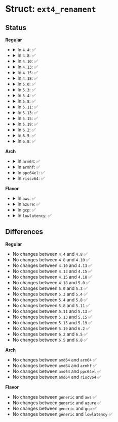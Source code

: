 # Struct: <code>ext4_renament</code>

## Status
<b>Regular</b>
<ul>
<li>
<details>
<summary>In <code>4.4</code>: ✅</summary>

```c
struct ext4_renament {
    struct inode *dir;
    struct dentry *dentry;
    struct inode *inode;
    bool is_dir;
    int dir_nlink_delta;
    struct buffer_head *bh;
    struct ext4_dir_entry_2 *de;
    int inlined;
    struct buffer_head *dir_bh;
    struct ext4_dir_entry_2 *parent_de;
    int dir_inlined;
};
```
</details>
</li>
<li>
<details>
<summary>In <code>4.8</code>: ✅</summary>

```c
struct ext4_renament {
    struct inode *dir;
    struct dentry *dentry;
    struct inode *inode;
    bool is_dir;
    int dir_nlink_delta;
    struct buffer_head *bh;
    struct ext4_dir_entry_2 *de;
    int inlined;
    struct buffer_head *dir_bh;
    struct ext4_dir_entry_2 *parent_de;
    int dir_inlined;
};
```
</details>
</li>
<li>
<details>
<summary>In <code>4.10</code>: ✅</summary>

```c
struct ext4_renament {
    struct inode *dir;
    struct dentry *dentry;
    struct inode *inode;
    bool is_dir;
    int dir_nlink_delta;
    struct buffer_head *bh;
    struct ext4_dir_entry_2 *de;
    int inlined;
    struct buffer_head *dir_bh;
    struct ext4_dir_entry_2 *parent_de;
    int dir_inlined;
};
```
</details>
</li>
<li>
<details>
<summary>In <code>4.13</code>: ✅</summary>

```c
struct ext4_renament {
    struct inode *dir;
    struct dentry *dentry;
    struct inode *inode;
    bool is_dir;
    int dir_nlink_delta;
    struct buffer_head *bh;
    struct ext4_dir_entry_2 *de;
    int inlined;
    struct buffer_head *dir_bh;
    struct ext4_dir_entry_2 *parent_de;
    int dir_inlined;
};
```
</details>
</li>
<li>
<details>
<summary>In <code>4.15</code>: ✅</summary>

```c
struct ext4_renament {
    struct inode *dir;
    struct dentry *dentry;
    struct inode *inode;
    bool is_dir;
    int dir_nlink_delta;
    struct buffer_head *bh;
    struct ext4_dir_entry_2 *de;
    int inlined;
    struct buffer_head *dir_bh;
    struct ext4_dir_entry_2 *parent_de;
    int dir_inlined;
};
```
</details>
</li>
<li>
<details>
<summary>In <code>4.18</code>: ✅</summary>

```c
struct ext4_renament {
    struct inode *dir;
    struct dentry *dentry;
    struct inode *inode;
    bool is_dir;
    int dir_nlink_delta;
    struct buffer_head *bh;
    struct ext4_dir_entry_2 *de;
    int inlined;
    struct buffer_head *dir_bh;
    struct ext4_dir_entry_2 *parent_de;
    int dir_inlined;
};
```
</details>
</li>
<li>
<details>
<summary>In <code>5.0</code>: ✅</summary>

```c
struct ext4_renament {
    struct inode *dir;
    struct dentry *dentry;
    struct inode *inode;
    bool is_dir;
    int dir_nlink_delta;
    struct buffer_head *bh;
    struct ext4_dir_entry_2 *de;
    int inlined;
    struct buffer_head *dir_bh;
    struct ext4_dir_entry_2 *parent_de;
    int dir_inlined;
};
```
</details>
</li>
<li>
<details>
<summary>In <code>5.3</code>: ✅</summary>

```c
struct ext4_renament {
    struct inode *dir;
    struct dentry *dentry;
    struct inode *inode;
    bool is_dir;
    int dir_nlink_delta;
    struct buffer_head *bh;
    struct ext4_dir_entry_2 *de;
    int inlined;
    struct buffer_head *dir_bh;
    struct ext4_dir_entry_2 *parent_de;
    int dir_inlined;
};
```
</details>
</li>
<li>
<details>
<summary>In <code>5.4</code>: ✅</summary>

```c
struct ext4_renament {
    struct inode *dir;
    struct dentry *dentry;
    struct inode *inode;
    bool is_dir;
    int dir_nlink_delta;
    struct buffer_head *bh;
    struct ext4_dir_entry_2 *de;
    int inlined;
    struct buffer_head *dir_bh;
    struct ext4_dir_entry_2 *parent_de;
    int dir_inlined;
};
```
</details>
</li>
<li>
<details>
<summary>In <code>5.8</code>: ✅</summary>

```c
struct ext4_renament {
    struct inode *dir;
    struct dentry *dentry;
    struct inode *inode;
    bool is_dir;
    int dir_nlink_delta;
    struct buffer_head *bh;
    struct ext4_dir_entry_2 *de;
    int inlined;
    struct buffer_head *dir_bh;
    struct ext4_dir_entry_2 *parent_de;
    int dir_inlined;
};
```
</details>
</li>
<li>
<details>
<summary>In <code>5.11</code>: ✅</summary>

```c
struct ext4_renament {
    struct inode *dir;
    struct dentry *dentry;
    struct inode *inode;
    bool is_dir;
    int dir_nlink_delta;
    struct buffer_head *bh;
    struct ext4_dir_entry_2 *de;
    int inlined;
    struct buffer_head *dir_bh;
    struct ext4_dir_entry_2 *parent_de;
    int dir_inlined;
};
```
</details>
</li>
<li>
<details>
<summary>In <code>5.13</code>: ✅</summary>

```c
struct ext4_renament {
    struct inode *dir;
    struct dentry *dentry;
    struct inode *inode;
    bool is_dir;
    int dir_nlink_delta;
    struct buffer_head *bh;
    struct ext4_dir_entry_2 *de;
    int inlined;
    struct buffer_head *dir_bh;
    struct ext4_dir_entry_2 *parent_de;
    int dir_inlined;
};
```
</details>
</li>
<li>
<details>
<summary>In <code>5.15</code>: ✅</summary>

```c
struct ext4_renament {
    struct inode *dir;
    struct dentry *dentry;
    struct inode *inode;
    bool is_dir;
    int dir_nlink_delta;
    struct buffer_head *bh;
    struct ext4_dir_entry_2 *de;
    int inlined;
    struct buffer_head *dir_bh;
    struct ext4_dir_entry_2 *parent_de;
    int dir_inlined;
};
```
</details>
</li>
<li>
<details>
<summary>In <code>5.19</code>: ✅</summary>

```c
struct ext4_renament {
    struct inode *dir;
    struct dentry *dentry;
    struct inode *inode;
    bool is_dir;
    int dir_nlink_delta;
    struct buffer_head *bh;
    struct ext4_dir_entry_2 *de;
    int inlined;
    struct buffer_head *dir_bh;
    struct ext4_dir_entry_2 *parent_de;
    int dir_inlined;
};
```
</details>
</li>
<li>
<details>
<summary>In <code>6.2</code>: ✅</summary>

```c
struct ext4_renament {
    struct inode *dir;
    struct dentry *dentry;
    struct inode *inode;
    bool is_dir;
    int dir_nlink_delta;
    struct buffer_head *bh;
    struct ext4_dir_entry_2 *de;
    int inlined;
    struct buffer_head *dir_bh;
    struct ext4_dir_entry_2 *parent_de;
    int dir_inlined;
};
```
</details>
</li>
<li>
<details>
<summary>In <code>6.5</code>: ✅</summary>

```c
struct ext4_renament {
    struct inode *dir;
    struct dentry *dentry;
    struct inode *inode;
    bool is_dir;
    int dir_nlink_delta;
    struct buffer_head *bh;
    struct ext4_dir_entry_2 *de;
    int inlined;
    struct buffer_head *dir_bh;
    struct ext4_dir_entry_2 *parent_de;
    int dir_inlined;
};
```
</details>
</li>
<li>
<details>
<summary>In <code>6.8</code>: ✅</summary>

```c
struct ext4_renament {
    struct inode *dir;
    struct dentry *dentry;
    struct inode *inode;
    bool is_dir;
    int dir_nlink_delta;
    struct buffer_head *bh;
    struct ext4_dir_entry_2 *de;
    int inlined;
    struct buffer_head *dir_bh;
    struct ext4_dir_entry_2 *parent_de;
    int dir_inlined;
};
```
</details>
</li>
</ul>
<b>Arch</b>
<ul>
<li>
<details>
<summary>In <code>arm64</code>: ✅</summary>

```c
struct ext4_renament {
    struct inode *dir;
    struct dentry *dentry;
    struct inode *inode;
    bool is_dir;
    int dir_nlink_delta;
    struct buffer_head *bh;
    struct ext4_dir_entry_2 *de;
    int inlined;
    struct buffer_head *dir_bh;
    struct ext4_dir_entry_2 *parent_de;
    int dir_inlined;
};
```
</details>
</li>
<li>
<details>
<summary>In <code>armhf</code>: ✅</summary>

```c
struct ext4_renament {
    struct inode *dir;
    struct dentry *dentry;
    struct inode *inode;
    bool is_dir;
    int dir_nlink_delta;
    struct buffer_head *bh;
    struct ext4_dir_entry_2 *de;
    int inlined;
    struct buffer_head *dir_bh;
    struct ext4_dir_entry_2 *parent_de;
    int dir_inlined;
};
```
</details>
</li>
<li>
<details>
<summary>In <code>ppc64el</code>: ✅</summary>

```c
struct ext4_renament {
    struct inode *dir;
    struct dentry *dentry;
    struct inode *inode;
    bool is_dir;
    int dir_nlink_delta;
    struct buffer_head *bh;
    struct ext4_dir_entry_2 *de;
    int inlined;
    struct buffer_head *dir_bh;
    struct ext4_dir_entry_2 *parent_de;
    int dir_inlined;
};
```
</details>
</li>
<li>
<details>
<summary>In <code>riscv64</code>: ✅</summary>

```c
struct ext4_renament {
    struct inode *dir;
    struct dentry *dentry;
    struct inode *inode;
    bool is_dir;
    int dir_nlink_delta;
    struct buffer_head *bh;
    struct ext4_dir_entry_2 *de;
    int inlined;
    struct buffer_head *dir_bh;
    struct ext4_dir_entry_2 *parent_de;
    int dir_inlined;
};
```
</details>
</li>
</ul>
<b>Flavor</b>
<ul>
<li>
<details>
<summary>In <code>aws</code>: ✅</summary>

```c
struct ext4_renament {
    struct inode *dir;
    struct dentry *dentry;
    struct inode *inode;
    bool is_dir;
    int dir_nlink_delta;
    struct buffer_head *bh;
    struct ext4_dir_entry_2 *de;
    int inlined;
    struct buffer_head *dir_bh;
    struct ext4_dir_entry_2 *parent_de;
    int dir_inlined;
};
```
</details>
</li>
<li>
<details>
<summary>In <code>azure</code>: ✅</summary>

```c
struct ext4_renament {
    struct inode *dir;
    struct dentry *dentry;
    struct inode *inode;
    bool is_dir;
    int dir_nlink_delta;
    struct buffer_head *bh;
    struct ext4_dir_entry_2 *de;
    int inlined;
    struct buffer_head *dir_bh;
    struct ext4_dir_entry_2 *parent_de;
    int dir_inlined;
};
```
</details>
</li>
<li>
<details>
<summary>In <code>gcp</code>: ✅</summary>

```c
struct ext4_renament {
    struct inode *dir;
    struct dentry *dentry;
    struct inode *inode;
    bool is_dir;
    int dir_nlink_delta;
    struct buffer_head *bh;
    struct ext4_dir_entry_2 *de;
    int inlined;
    struct buffer_head *dir_bh;
    struct ext4_dir_entry_2 *parent_de;
    int dir_inlined;
};
```
</details>
</li>
<li>
<details>
<summary>In <code>lowlatency</code>: ✅</summary>

```c
struct ext4_renament {
    struct inode *dir;
    struct dentry *dentry;
    struct inode *inode;
    bool is_dir;
    int dir_nlink_delta;
    struct buffer_head *bh;
    struct ext4_dir_entry_2 *de;
    int inlined;
    struct buffer_head *dir_bh;
    struct ext4_dir_entry_2 *parent_de;
    int dir_inlined;
};
```
</details>
</li>
</ul>

## Differences
<b>Regular</b>
<ul>
<li>
No changes between <code>4.4</code> and <code>4.8</code> ✅
</li>
<li>
No changes between <code>4.8</code> and <code>4.10</code> ✅
</li>
<li>
No changes between <code>4.10</code> and <code>4.13</code> ✅
</li>
<li>
No changes between <code>4.13</code> and <code>4.15</code> ✅
</li>
<li>
No changes between <code>4.15</code> and <code>4.18</code> ✅
</li>
<li>
No changes between <code>4.18</code> and <code>5.0</code> ✅
</li>
<li>
No changes between <code>5.0</code> and <code>5.3</code> ✅
</li>
<li>
No changes between <code>5.3</code> and <code>5.4</code> ✅
</li>
<li>
No changes between <code>5.4</code> and <code>5.8</code> ✅
</li>
<li>
No changes between <code>5.8</code> and <code>5.11</code> ✅
</li>
<li>
No changes between <code>5.11</code> and <code>5.13</code> ✅
</li>
<li>
No changes between <code>5.13</code> and <code>5.15</code> ✅
</li>
<li>
No changes between <code>5.15</code> and <code>5.19</code> ✅
</li>
<li>
No changes between <code>5.19</code> and <code>6.2</code> ✅
</li>
<li>
No changes between <code>6.2</code> and <code>6.5</code> ✅
</li>
<li>
No changes between <code>6.5</code> and <code>6.8</code> ✅
</li>
</ul>
<b>Arch</b>
<ul>
<li>
No changes between <code>amd64</code> and <code>arm64</code> ✅
</li>
<li>
No changes between <code>amd64</code> and <code>armhf</code> ✅
</li>
<li>
No changes between <code>amd64</code> and <code>ppc64el</code> ✅
</li>
<li>
No changes between <code>amd64</code> and <code>riscv64</code> ✅
</li>
</ul>
<b>Flavor</b>
<ul>
<li>
No changes between <code>generic</code> and <code>aws</code> ✅
</li>
<li>
No changes between <code>generic</code> and <code>azure</code> ✅
</li>
<li>
No changes between <code>generic</code> and <code>gcp</code> ✅
</li>
<li>
No changes between <code>generic</code> and <code>lowlatency</code> ✅
</li>
</ul>
